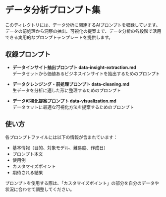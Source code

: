 # データ分析プロンプト集

このディレクトリには、データ分析に関連するAIプロンプトを収録しています。データの前処理から洞察の抽出、可視化の提案まで、データ分析の各段階で活用できる実用的なプロンプトテンプレートを提供します。

## 収録プロンプト

- **データインサイト抽出プロンプト  data-insight-extraction.md**
  <br>データセットから価値あるビジネスインサイトを抽出するためのプロンプト

  
- **データクレンジング・前処理プロンプト  data-cleaning.md**
  <br>生データを分析に適した形に整理するためのプロンプト

  
- **データ可視化提案プロンプト  data-visualization.md**
  <br>データセットに最適な可視化方法を提案するためのプロンプト

## 使い方

各プロンプトファイルには以下の情報が含まれています：
- 基本情報（目的、対象モデル、難易度、作成日）
- プロンプト本文
- 使用例
- カスタマイズポイント
- 期待される結果

プロンプトを使用する際は、「カスタマイズポイント」の部分を自分のデータや状況に合わせて調整してください。
